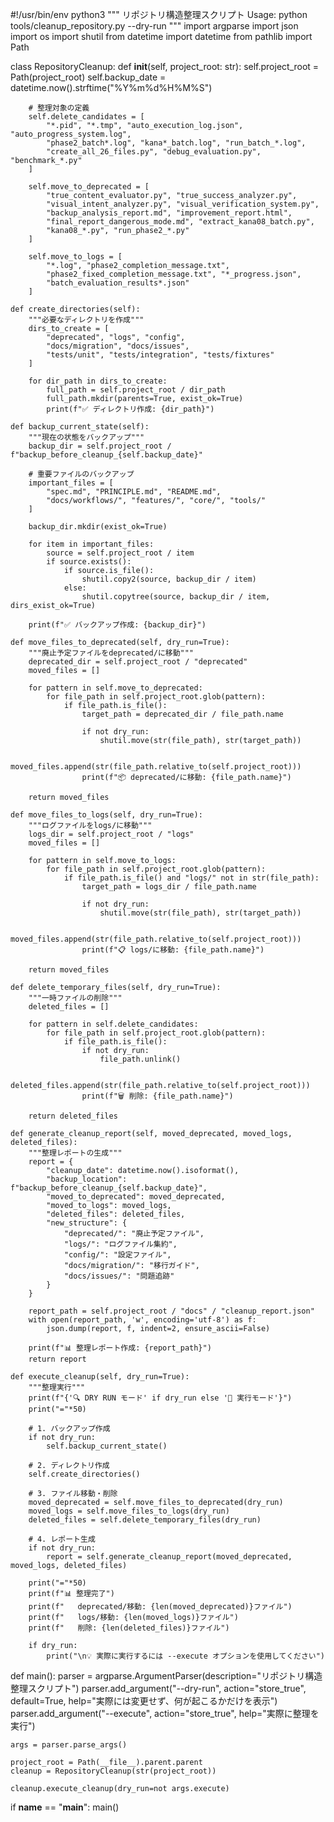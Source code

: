 #!/usr/bin/env python3
"""
リポジトリ構造整理スクリプト
Usage: python tools/cleanup_repository.py --dry-run
"""
import argparse
import json
import os
import shutil
from datetime import datetime
from pathlib import Path


class RepositoryCleanup:
    def __init__(self, project_root: str):
        self.project_root = Path(project_root)
        self.backup_date = datetime.now().strftime("%Y%m%d%H%M%S")
        
        # 整理対象の定義
        self.delete_candidates = [
            "*.pid", "*.tmp", "auto_execution_log.json", "auto_progress_system.log",
            "phase2_batch*.log", "kana*_batch.log", "run_batch_*.log",
            "create_all_26_files.py", "debug_evaluation.py", "benchmark_*.py"
        ]
        
        self.move_to_deprecated = [
            "true_content_evaluator.py", "true_success_analyzer.py", 
            "visual_intent_analyzer.py", "visual_verification_system.py",
            "backup_analysis_report.md", "improvement_report.html",
            "final_report_dangerous_mode.md", "extract_kana08_batch.py",
            "kana08_*.py", "run_phase2_*.py"
        ]
        
        self.move_to_logs = [
            "*.log", "phase2_completion_message.txt", 
            "phase2_fixed_completion_message.txt", "*_progress.json",
            "batch_evaluation_results*.json"
        ]
    
    def create_directories(self):
        """必要なディレクトリを作成"""
        dirs_to_create = [
            "deprecated", "logs", "config", 
            "docs/migration", "docs/issues",
            "tests/unit", "tests/integration", "tests/fixtures"
        ]
        
        for dir_path in dirs_to_create:
            full_path = self.project_root / dir_path
            full_path.mkdir(parents=True, exist_ok=True)
            print(f"✅ ディレクトリ作成: {dir_path}")
    
    def backup_current_state(self):
        """現在の状態をバックアップ"""
        backup_dir = self.project_root / f"backup_before_cleanup_{self.backup_date}"
        
        # 重要ファイルのバックアップ
        important_files = [
            "spec.md", "PRINCIPLE.md", "README.md",
            "docs/workflows/", "features/", "core/", "tools/"
        ]
        
        backup_dir.mkdir(exist_ok=True)
        
        for item in important_files:
            source = self.project_root / item
            if source.exists():
                if source.is_file():
                    shutil.copy2(source, backup_dir / item)
                else:
                    shutil.copytree(source, backup_dir / item, dirs_exist_ok=True)
        
        print(f"✅ バックアップ作成: {backup_dir}")
    
    def move_files_to_deprecated(self, dry_run=True):
        """廃止予定ファイルをdeprecated/に移動"""
        deprecated_dir = self.project_root / "deprecated"
        moved_files = []
        
        for pattern in self.move_to_deprecated:
            for file_path in self.project_root.glob(pattern):
                if file_path.is_file():
                    target_path = deprecated_dir / file_path.name
                    
                    if not dry_run:
                        shutil.move(str(file_path), str(target_path))
                    
                    moved_files.append(str(file_path.relative_to(self.project_root)))
                    print(f"📦 deprecated/に移動: {file_path.name}")
        
        return moved_files
    
    def move_files_to_logs(self, dry_run=True):
        """ログファイルをlogs/に移動"""
        logs_dir = self.project_root / "logs"
        moved_files = []
        
        for pattern in self.move_to_logs:
            for file_path in self.project_root.glob(pattern):
                if file_path.is_file() and "logs/" not in str(file_path):
                    target_path = logs_dir / file_path.name
                    
                    if not dry_run:
                        shutil.move(str(file_path), str(target_path))
                    
                    moved_files.append(str(file_path.relative_to(self.project_root)))
                    print(f"📋 logs/に移動: {file_path.name}")
        
        return moved_files
    
    def delete_temporary_files(self, dry_run=True):
        """一時ファイルの削除"""
        deleted_files = []
        
        for pattern in self.delete_candidates:
            for file_path in self.project_root.glob(pattern):
                if file_path.is_file():
                    if not dry_run:
                        file_path.unlink()
                    
                    deleted_files.append(str(file_path.relative_to(self.project_root)))
                    print(f"🗑️ 削除: {file_path.name}")
        
        return deleted_files
    
    def generate_cleanup_report(self, moved_deprecated, moved_logs, deleted_files):
        """整理レポートの生成"""
        report = {
            "cleanup_date": datetime.now().isoformat(),
            "backup_location": f"backup_before_cleanup_{self.backup_date}",
            "moved_to_deprecated": moved_deprecated,
            "moved_to_logs": moved_logs,
            "deleted_files": deleted_files,
            "new_structure": {
                "deprecated/": "廃止予定ファイル",
                "logs/": "ログファイル集約",
                "config/": "設定ファイル",
                "docs/migration/": "移行ガイド",
                "docs/issues/": "問題追跡"
            }
        }
        
        report_path = self.project_root / "docs" / "cleanup_report.json"
        with open(report_path, 'w', encoding='utf-8') as f:
            json.dump(report, f, indent=2, ensure_ascii=False)
        
        print(f"📊 整理レポート作成: {report_path}")
        return report
    
    def execute_cleanup(self, dry_run=True):
        """整理実行"""
        print(f"{'🔍 DRY RUN モード' if dry_run else '🚀 実行モード'}")
        print("="*50)
        
        # 1. バックアップ作成
        if not dry_run:
            self.backup_current_state()
        
        # 2. ディレクトリ作成
        self.create_directories()
        
        # 3. ファイル移動・削除
        moved_deprecated = self.move_files_to_deprecated(dry_run)
        moved_logs = self.move_files_to_logs(dry_run)
        deleted_files = self.delete_temporary_files(dry_run)
        
        # 4. レポート生成
        if not dry_run:
            report = self.generate_cleanup_report(moved_deprecated, moved_logs, deleted_files)
        
        print("="*50)
        print(f"📊 整理完了")
        print(f"   deprecated/移動: {len(moved_deprecated)}ファイル")
        print(f"   logs/移動: {len(moved_logs)}ファイル") 
        print(f"   削除: {len(deleted_files)}ファイル")
        
        if dry_run:
            print("\n💡 実際に実行するには --execute オプションを使用してください")

def main():
    parser = argparse.ArgumentParser(description="リポジトリ構造整理スクリプト")
    parser.add_argument("--dry-run", action="store_true", default=True,
                       help="実際には変更せず、何が起こるかだけを表示")
    parser.add_argument("--execute", action="store_true", 
                       help="実際に整理を実行")
    
    args = parser.parse_args()
    
    project_root = Path(__file__).parent.parent
    cleanup = RepositoryCleanup(str(project_root))
    
    cleanup.execute_cleanup(dry_run=not args.execute)

if __name__ == "__main__":
    main()